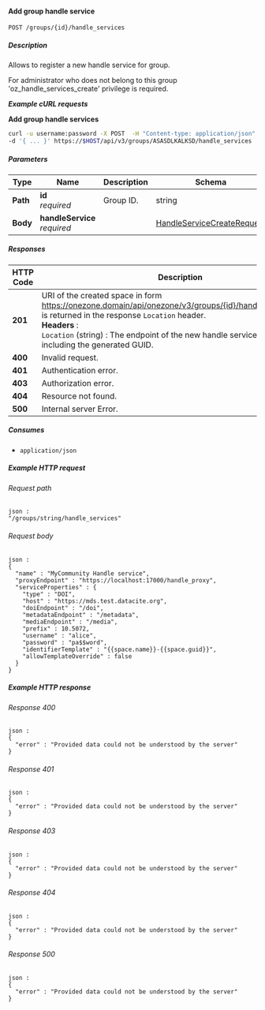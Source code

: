 
<a name="add_group_handle_service"></a>
#### Add group handle service
```
POST /groups/{id}/handle_services
```


##### Description
Allows to register a new handle service for group.

For administrator who does not belong to this group
'oz_handle_services_create' privilege is required.

***Example cURL requests***

**Add group handle services**
```bash
curl -u username:password -X POST  -H "Content-type: application/json" \
-d '{ ... }' https://$HOST/api/v3/groups/ASASDLKALKSD/handle_services
```


##### Parameters

|Type|Name|Description|Schema|Default|
|---|---|---|---|---|
|**Path**|**id**  <br>*required*|Group ID.|string|--|
|**Body**|**handleService**  <br>*required*||[HandleServiceCreateRequest](../definitions/HandleServiceCreateRequest.md#handleservicecreaterequest)|--|


##### Responses

|HTTP Code|Description|Schema|
|---|---|---|
|**201**|URI of the created space in form https://onezone.domain/api/onezone/v3/groups/{id}/handle_services/{sid} is returned in the response `Location` header.  <br>**Headers** :   <br>`Location` (string) : The endpoint of the new handle service resource including the generated GUID.|No Content|
|**400**|Invalid request.|[Error](../definitions/Error.md#error)|
|**401**|Authentication error.|[Error](../definitions/Error.md#error)|
|**403**|Authorization error.|[Error](../definitions/Error.md#error)|
|**404**|Resource not found.|[Error](../definitions/Error.md#error)|
|**500**|Internal server Error.|[Error](../definitions/Error.md#error)|


##### Consumes

* `application/json`


##### Example HTTP request

###### Request path
```
json :
"/groups/string/handle_services"
```


###### Request body
```
json :
{
  "name" : "MyCommunity Handle service",
  "proxyEndpoint" : "https://localhost:17000/handle_proxy",
  "serviceProperties" : {
    "type" : "DOI",
    "host" : "https://mds.test.datacite.org",
    "doiEndpoint" : "/doi",
    "metadataEndpoint" : "/metadata",
    "mediaEndpoint" : "/media",
    "prefix" : 10.5072,
    "username" : "alice",
    "password" : "pa$$word",
    "identifierTemplate" : "{{space.name}}-{{space.guid}}",
    "allowTemplateOverride" : false
  }
}
```


##### Example HTTP response

###### Response 400
```
json :
{
  "error" : "Provided data could not be understood by the server"
}
```


###### Response 401
```
json :
{
  "error" : "Provided data could not be understood by the server"
}
```


###### Response 403
```
json :
{
  "error" : "Provided data could not be understood by the server"
}
```


###### Response 404
```
json :
{
  "error" : "Provided data could not be understood by the server"
}
```


###### Response 500
```
json :
{
  "error" : "Provided data could not be understood by the server"
}
```



